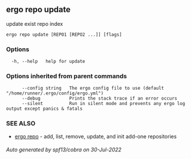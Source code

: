 ## ergo repo update

update exist repo index

```
ergo repo update [REPO1 [REPO2 ...]] [flags]
```

### Options

```
  -h, --help   help for update
```

### Options inherited from parent commands

```
      --config string   The ergo config file to use (default "/home/runner/.ergo/config/ergo.yml")
      --debug           Prints the stack trace if an error occurs
      --silent          Run in silent mode and prevents any ergo log output except panics & fatals
```

### SEE ALSO

* [ergo repo](ergo_repo.md)	 - add, list, remove, update, and init add-one repositories

###### Auto generated by spf13/cobra on 30-Jul-2022
